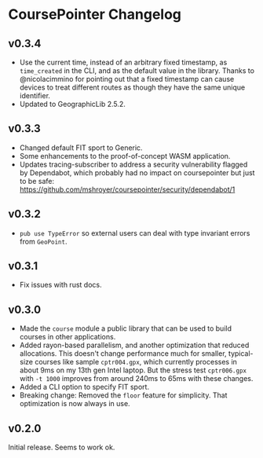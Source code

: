 # CoursePointer Changelog

## v0.3.4

- Use the current time, instead of an arbitrary fixed timestamp, as
  `time_created` in the CLI, and as the default value in the library.  Thanks to
  @nicolacimmino for pointing out that a fixed timestamp can cause devices to
  treat different routes as though they have the same unique identifier.
- Updated to GeographicLib 2.5.2.

## v0.3.3

- Changed default FIT sport to Generic.
- Some enhancements to the proof-of-concept WASM application.
- Updates tracing-subscriber to address a security vulnerability flagged by
  Dependabot, which probably had no impact on coursepointer but just to be
  safe: https://github.com/mshroyer/coursepointer/security/dependabot/1

## v0.3.2

- `pub use TypeError` so external users can deal with type invariant errors
  from `GeoPoint`.

## v0.3.1

- Fix issues with rust docs.

## v0.3.0

- Made the `course` module a public library that can be used to build courses
  in other applications.
- Added rayon-based parallelism, and another optimization that reduced
  allocations.  This doesn't change performance much for smaller, typical-size
  courses like sample `cptr004.gpx`, which currently processes in about 9ms on
  my 13th gen Intel laptop.  But the stress test `cptr006.gpx` with `-t 1000`
  improves from around 240ms to 65ms with these changes.
- Added a CLI option to specify FIT sport.
- Breaking change: Removed the `floor` feature for simplicity.  That
  optimization is now always in use.

## v0.2.0

Initial release.  Seems to work ok.

